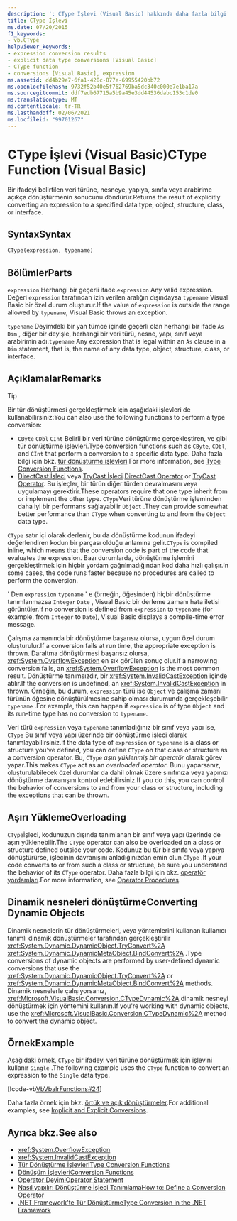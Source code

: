 ```yaml
---
description: ': CType Işlevi (Visual Basic) hakkında daha fazla bilgi'
title: CType İşlevi
ms.date: 07/20/2015
f1_keywords:
- vb.CType
helpviewer_keywords:
- expression conversion results
- explicit data type conversions [Visual Basic]
- CType function
- conversions [Visual Basic], expression
ms.assetid: dd4b29e7-6fa1-428c-877e-69955420bb72
ms.openlocfilehash: 9732f52b40e5f762769ba5dc340c000e7e1ba17a
ms.sourcegitcommit: ddf7edb67715a5b9a45e3dd44536dabc153c1de0
ms.translationtype: MT
ms.contentlocale: tr-TR
ms.lasthandoff: 02/06/2021
ms.locfileid: "99701267"
---
```

# <a name="ctype-function-visual-basic"></a><span data-ttu-id="b3ea4-103">CType İşlevi (Visual Basic)</span><span class="sxs-lookup"><span data-stu-id="b3ea4-103">CType Function (Visual Basic)</span></span>

<span data-ttu-id="b3ea4-104">Bir ifadeyi belirtilen veri türüne, nesneye, yapıya, sınıfa veya arabirime açıkça dönüştürmenin sonucunu döndürür.</span><span class="sxs-lookup"><span data-stu-id="b3ea4-104">Returns the result of explicitly converting an expression to a specified data type, object, structure, class, or interface.</span></span>

## <a name="syntax"></a><span data-ttu-id="b3ea4-105">Syntax</span><span class="sxs-lookup"><span data-stu-id="b3ea4-105">Syntax</span></span>

```vb
CType(expression, typename)
```

## <a name="parts"></a><span data-ttu-id="b3ea4-106">Bölümler</span><span class="sxs-lookup"><span data-stu-id="b3ea4-106">Parts</span></span>

<span data-ttu-id="b3ea4-107">`expression` Herhangi bir geçerli ifade.</span><span class="sxs-lookup"><span data-stu-id="b3ea4-107">`expression` Any valid expression.</span></span> <span data-ttu-id="b3ea4-108">Değeri `expression` tarafından izin verilen aralığın dışındaysa `typename` Visual Basic bir özel durum oluşturur.</span><span class="sxs-lookup"><span data-stu-id="b3ea4-108">If the value of `expression` is outside the range allowed by `typename`, Visual Basic throws an exception.</span></span>

<span data-ttu-id="b3ea4-109">`typename` Deyimdeki bir yan tümce içinde geçerli olan herhangi bir ifade `As` `Dim` , diğer bir deyişle, herhangi bir veri türü, nesne, yapı, sınıf veya arabirimin adı.</span><span class="sxs-lookup"><span data-stu-id="b3ea4-109">`typename` Any expression that is legal within an `As` clause in a `Dim` statement, that is, the name of any data type, object, structure, class, or interface.</span></span>

## <a name="remarks"></a><span data-ttu-id="b3ea4-110">Açıklamalar</span><span class="sxs-lookup"><span data-stu-id="b3ea4-110">Remarks</span></span>

> [!TIP]
> <span data-ttu-id="b3ea4-111">Bir tür dönüştürmesi gerçekleştirmek için aşağıdaki işlevleri de kullanabilirsiniz:</span><span class="sxs-lookup"><span data-stu-id="b3ea4-111">You can also use the following functions to perform a type conversion:</span></span>
>
> - <span data-ttu-id="b3ea4-112">`CByte` `CDbl` `CInt` Belirli bir veri türüne dönüştürme gerçekleştiren, ve gibi tür dönüştürme işlevleri.</span><span class="sxs-lookup"><span data-stu-id="b3ea4-112">Type conversion functions such as `CByte`, `CDbl`, and `CInt` that perform a conversion to a specific data type.</span></span> <span data-ttu-id="b3ea4-113">Daha fazla bilgi için bkz. [tür dönüştürme işlevleri](type-conversion-functions.md).</span><span class="sxs-lookup"><span data-stu-id="b3ea4-113">For more information, see [Type Conversion Functions](type-conversion-functions.md).</span></span>
> - <span data-ttu-id="b3ea4-114">[DirectCast İşleci](../operators/directcast-operator.md) veya [TryCast İşleci](../operators/trycast-operator.md).</span><span class="sxs-lookup"><span data-stu-id="b3ea4-114">[DirectCast Operator](../operators/directcast-operator.md) or [TryCast Operator](../operators/trycast-operator.md).</span></span> <span data-ttu-id="b3ea4-115">Bu işleçler, bir türün diğer türden devralmasını veya uygulamayı gerektirir.</span><span class="sxs-lookup"><span data-stu-id="b3ea4-115">These operators require that one type inherit from or implement the other type.</span></span> <span data-ttu-id="b3ea4-116">`CType`Veri türüne dönüştürme işleminden daha iyi bir performans sağlayabilir `Object` .</span><span class="sxs-lookup"><span data-stu-id="b3ea4-116">They can provide somewhat better performance than `CType` when converting to and from the `Object` data type.</span></span>

<span data-ttu-id="b3ea4-117">`CType` satır içi olarak derlenir, bu da dönüştürme kodunun ifadeyi değerlendiren kodun bir parçası olduğu anlamına gelir.</span><span class="sxs-lookup"><span data-stu-id="b3ea4-117">`CType` is compiled inline, which means that the conversion code is part of the code that evaluates the expression.</span></span> <span data-ttu-id="b3ea4-118">Bazı durumlarda, dönüştürme işlemini gerçekleştirmek için hiçbir yordam çağrılmadığından kod daha hızlı çalışır.</span><span class="sxs-lookup"><span data-stu-id="b3ea4-118">In some cases, the code runs faster because no procedures are called to perform the conversion.</span></span>

<span data-ttu-id="b3ea4-119">' Den `expression` `typename` ' e (örneğin, öğesinden) hiçbir dönüştürme tanımlanmazsa `Integer` `Date` , Visual Basic bir derleme zamanı hata iletisi görüntüler.</span><span class="sxs-lookup"><span data-stu-id="b3ea4-119">If no conversion is defined from `expression` to `typename` (for example, from `Integer` to `Date`), Visual Basic displays a compile-time error message.</span></span>

<span data-ttu-id="b3ea4-120">Çalışma zamanında bir dönüştürme başarısız olursa, uygun özel durum oluşturulur.</span><span class="sxs-lookup"><span data-stu-id="b3ea4-120">If a conversion fails at run time, the appropriate exception is thrown.</span></span> <span data-ttu-id="b3ea4-121">Daraltma dönüştürmesi başarısız olursa, <xref:System.OverflowException> en sık görülen sonuç olur.</span><span class="sxs-lookup"><span data-stu-id="b3ea4-121">If a narrowing conversion fails, an <xref:System.OverflowException> is the most common result.</span></span> <span data-ttu-id="b3ea4-122">Dönüştürme tanımsızdır, bir <xref:System.InvalidCastException> içinde atılır.</span><span class="sxs-lookup"><span data-stu-id="b3ea4-122">If the conversion is undefined, an <xref:System.InvalidCastException> in thrown.</span></span> <span data-ttu-id="b3ea4-123">Örneğin, bu durum, `expression` türü ise `Object` ve çalışma zamanı türünün öğesine dönüştürülmesine sahip olması durumunda gerçekleşebilir `typename` .</span><span class="sxs-lookup"><span data-stu-id="b3ea4-123">For example, this can happen  if `expression` is of type `Object` and its run-time type has no conversion to `typename`.</span></span>

<span data-ttu-id="b3ea4-124">Veri türü `expression` veya `typename` tanımladığınız bir sınıf veya yapı ise, `CType` Bu sınıf veya yapı üzerinde bir dönüştürme işleci olarak tanımlayabilirsiniz.</span><span class="sxs-lookup"><span data-stu-id="b3ea4-124">If the data type of `expression` or `typename` is a class or structure you've defined, you can define `CType` on that class or structure as a conversion operator.</span></span> <span data-ttu-id="b3ea4-125">Bu, `CType` *aşırı yüklenmiş bir operatör* olarak görev yapar.</span><span class="sxs-lookup"><span data-stu-id="b3ea4-125">This makes `CType` act as an *overloaded operator*.</span></span> <span data-ttu-id="b3ea4-126">Bunu yaparsanız, oluşturulabilecek özel durumlar da dahil olmak üzere sınıfınıza veya yapınızı dönüştürme davranışını kontrol edebilirsiniz.</span><span class="sxs-lookup"><span data-stu-id="b3ea4-126">If you do this, you can control the behavior of conversions to and from your class or structure, including the exceptions that can be thrown.</span></span>

## <a name="overloading"></a><span data-ttu-id="b3ea4-127">Aşırı Yükleme</span><span class="sxs-lookup"><span data-stu-id="b3ea4-127">Overloading</span></span>

<span data-ttu-id="b3ea4-128">`CType`İşleci, kodunuzun dışında tanımlanan bir sınıf veya yapı üzerinde de aşırı yüklenebilir.</span><span class="sxs-lookup"><span data-stu-id="b3ea4-128">The `CType` operator can also be overloaded on a class or structure defined outside your code.</span></span> <span data-ttu-id="b3ea4-129">Kodunuz bu tür bir sınıfa veya yapıya dönüştürürse, işlecinin davranışını anladığınızdan emin olun `CType` .</span><span class="sxs-lookup"><span data-stu-id="b3ea4-129">If your code converts to or from such a class or structure, be sure you understand the behavior of its `CType` operator.</span></span> <span data-ttu-id="b3ea4-130">Daha fazla bilgi için bkz. [operatör yordamları](../../programming-guide/language-features/procedures/operator-procedures.md).</span><span class="sxs-lookup"><span data-stu-id="b3ea4-130">For more information, see [Operator Procedures](../../programming-guide/language-features/procedures/operator-procedures.md).</span></span>

## <a name="converting-dynamic-objects"></a><span data-ttu-id="b3ea4-131">Dinamik nesneleri dönüştürme</span><span class="sxs-lookup"><span data-stu-id="b3ea4-131">Converting Dynamic Objects</span></span>

<span data-ttu-id="b3ea4-132">Dinamik nesnelerin tür dönüştürmeleri, veya yöntemlerini kullanan kullanıcı tanımlı dinamik dönüştürmeler tarafından gerçekleştirilir <xref:System.Dynamic.DynamicObject.TryConvert%2A> <xref:System.Dynamic.DynamicMetaObject.BindConvert%2A> .</span><span class="sxs-lookup"><span data-stu-id="b3ea4-132">Type conversions of dynamic objects are performed by user-defined dynamic conversions that use the <xref:System.Dynamic.DynamicObject.TryConvert%2A> or <xref:System.Dynamic.DynamicMetaObject.BindConvert%2A> methods.</span></span> <span data-ttu-id="b3ea4-133">Dinamik nesnelerle çalışıyorsanız, <xref:Microsoft.VisualBasic.Conversion.CTypeDynamic%2A> dinamik nesneyi dönüştürmek için yöntemini kullanın.</span><span class="sxs-lookup"><span data-stu-id="b3ea4-133">If you're working with dynamic objects, use the <xref:Microsoft.VisualBasic.Conversion.CTypeDynamic%2A> method to convert the dynamic object.</span></span>

## <a name="example"></a><span data-ttu-id="b3ea4-134">Örnek</span><span class="sxs-lookup"><span data-stu-id="b3ea4-134">Example</span></span>

<span data-ttu-id="b3ea4-135">Aşağıdaki örnek, `CType` bir ifadeyi veri türüne dönüştürmek için işlevini kullanır `Single` .</span><span class="sxs-lookup"><span data-stu-id="b3ea4-135">The following example uses the `CType` function to convert an expression to the `Single` data type.</span></span>

[!code-vb[VbVbalrFunctions#24](~/samples/snippets/visualbasic/VS_Snippets_VBCSharp/VbVbalrFunctions/VB/Class1.vb#24)]

<span data-ttu-id="b3ea4-136">Daha fazla örnek için bkz. [örtük ve açık dönüştürmeler](../../programming-guide/language-features/data-types/implicit-and-explicit-conversions.md).</span><span class="sxs-lookup"><span data-stu-id="b3ea4-136">For additional examples, see [Implicit and Explicit Conversions](../../programming-guide/language-features/data-types/implicit-and-explicit-conversions.md).</span></span>

## <a name="see-also"></a><span data-ttu-id="b3ea4-137">Ayrıca bkz.</span><span class="sxs-lookup"><span data-stu-id="b3ea4-137">See also</span></span>

- <xref:System.OverflowException>
- <xref:System.InvalidCastException>
- [<span data-ttu-id="b3ea4-138">Tür Dönüştürme İşlevleri</span><span class="sxs-lookup"><span data-stu-id="b3ea4-138">Type Conversion Functions</span></span>](type-conversion-functions.md)
- [<span data-ttu-id="b3ea4-139">Dönüşüm İşlevleri</span><span class="sxs-lookup"><span data-stu-id="b3ea4-139">Conversion Functions</span></span>](conversion-functions.md)
- [<span data-ttu-id="b3ea4-140">Operator Deyimi</span><span class="sxs-lookup"><span data-stu-id="b3ea4-140">Operator Statement</span></span>](../statements/operator-statement.md)
- [<span data-ttu-id="b3ea4-141">Nasıl yapılır: Dönüştürme İşleci Tanımlama</span><span class="sxs-lookup"><span data-stu-id="b3ea4-141">How to: Define a Conversion Operator</span></span>](../../programming-guide/language-features/procedures/how-to-define-a-conversion-operator.md)
- [<span data-ttu-id="b3ea4-142">.NET Framework'te Tür Dönüştürme</span><span class="sxs-lookup"><span data-stu-id="b3ea4-142">Type Conversion in the .NET Framework</span></span>](../../../standard/base-types/type-conversion.md)
